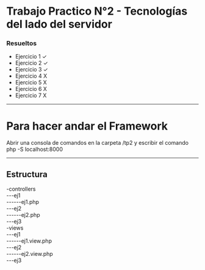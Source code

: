 <h1>Trabajo Practico N°2 - Tecnologías del lado del servidor</h1>
<h3>Resueltos</h3>
<ul>
    <li>Ejercicio 1 ✓ </li>
    <li>Ejercicio 2 ✓ </li>
    <li>Ejercicio 3 ✓ </li>
    <li>Ejercicio 4 X </li>
    <li>Ejercicio 5 X </li>
    <li>Ejercicio 6 X </li>
    <li>Ejercicio 7 X </li>
</ul>
<hr>
<h1>Para hacer andar el Framework</h1>   
<p>Abrir una consola de comandos en la carpeta /tp2 y escribir el comando php -S localhost:8000</p>
<hr>
<h2>Estructura</h2>
<p>-controllers<br>
---ej1<br>
------ej1.php<br>
---ej2<br>
------ej2.php<br>
---ej3 <br>
-views<br>
---ej1<br>
------ej1.view.php<br>
---ej2<br>
------ej2.view.php<br>
---ej3<br>
</p>
